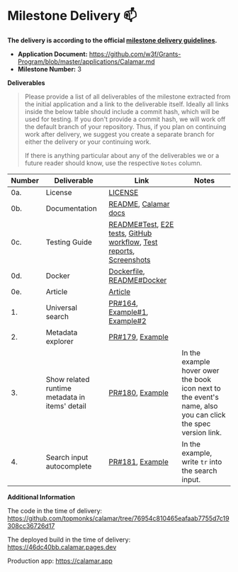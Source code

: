 # Milestone Delivery :mailbox:

**The delivery is according to the official [milestone delivery guidelines](https://github.com/w3f/Grants-Program/blob/master/docs/Support%20Docs/milestone-deliverables-guidelines.md).**

* **Application Document:** https://github.com/w3f/Grants-Program/blob/master/applications/Calamar.md
* **Milestone Number:** 3

**Deliverables**
> Please provide a list of all deliverables of the milestone extracted from the initial application and a link to the deliverable itself. Ideally all links inside the below table should include a commit hash, which will be used for testing. If you don't provide a commit hash, we will work off the default branch of your repository. Thus, if you plan on continuing work after delivery, we suggest you create a separate branch for either the delivery or your continuing work.
>
> If there is anything particular about any of the deliverables we or a future reader should know, use the respective `Notes` column.

| Number | Deliverable | Link | Notes |
| ------------- | ------------- | ------------- |------------- |
| 0a. | License | [LICENSE](https://github.com/topmonks/calamar/blob/76954c810465eafaab7755d7c19308cc36726d17/LICENSE.txt) | |
| 0b. | Documentation | [README](https://github.com/topmonks/calamar/blob/76954c810465eafaab7755d7c19308cc36726d17/README.md), [Calamar docs](https://docs.calamar.app/) | |
| 0c. | Testing Guide | [README#Test](https://github.com/topmonks/calamar/blob/76954c810465eafaab7755d7c19308cc36726d17/README.md#test), [E2E tests](https://github.com/topmonks/calamar/tree/76954c810465eafaab7755d7c19308cc36726d17/test/e2e), [GitHub workflow](https://github.com/topmonks/calamar/blob/76954c810465eafaab7755d7c19308cc36726d17/.github/workflows/test-and-deploy.yml#L27), [Test reports](https://github.com/topmonks/calamar/deployments?environment=test-report#activity-log), [Screenshots](https://app.argos-ci.com/topmonks/calamar) | |
| 0d. | Docker | [Dockerfile](https://github.com/topmonks/calamar/blob/76954c810465eafaab7755d7c19308cc36726d17/Dockerfile), [README#Docker](https://github.com/topmonks/calamar/blob/76954c810465eafaab7755d7c19308cc36726d17/README.md#docker) | |
| 0e. | Article | [Article](https://medium.com/@uiii/calamar-block-explorer-milestone-3-finished-29fd816bf3fd) | |
| 1. | Universal search | [PR#164](https://github.com/topmonks/calamar/pull/164), [Example#1](https://46dc40bb.calamar.pages.dev/search/blocks?query=123), [Example#2](https://46dc40bb.calamar.pages.dev/search?query=balances) | |
| 2. | Metadata explorer | [PR#179](https://github.com/topmonks/calamar/pull/179), [Example](https://46dc40bb.calamar.pages.dev/polkadot/runtime/9430/balances) | |
| 3. | Show related runtime metadata in items' detail | [PR#180](https://github.com/topmonks/calamar/pull/180), [Example](https://46dc40bb.calamar.pages.dev/polkadot/event/18493287-41) | In the example hover ower the book icon next to the event's name, also you can click the spec version link. |
| 4. | Search input autocomplete | [PR#181](https://github.com/topmonks/calamar/pull/181), [Example](https://46dc40bb.calamar.pages.dev/) | In the example, write `tr` into the search input. |

**Additional Information**

The code in the time of delivery: https://github.com/topmonks/calamar/tree/76954c810465eafaab7755d7c19308cc36726d17

The deployed build in the time of delivery: https://46dc40bb.calamar.pages.dev

Production app: https://calamar.app
